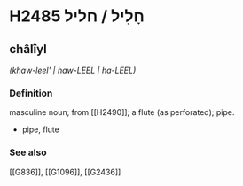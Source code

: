 # H2485 חָלִיל / חליל

## châlîyl

_(khaw-leel' | haw-LEEL | ha-LEEL)_

### Definition

masculine noun; from [[H2490]]; a flute (as perforated); pipe.

- pipe, flute
### See also

[[G836]], [[G1096]], [[G2436]]

